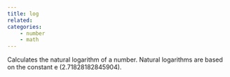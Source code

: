 ```yaml
---
title: log
related:
categories:
    - number
    - math
---
```


Calculates the natural logarithm of a number. Natural
        logarithms are based on the constant e (2.71828182845904).